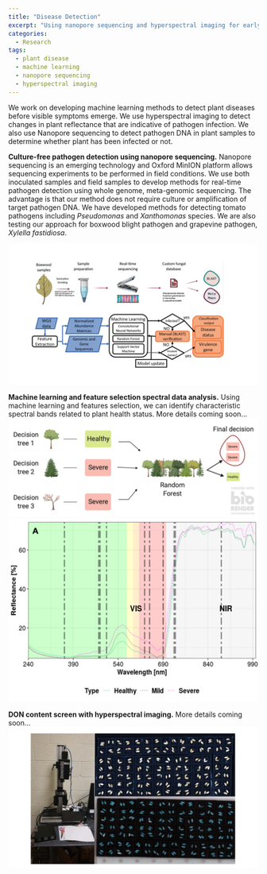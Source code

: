 ```yaml
---
title: "Disease Detection"
excerpt: "Using nanopore sequencing and hyperspectral imaging for early plant disease detection and health monitoring"
categories:
  - Research
tags:
  - plant disease
  - machine learning
  - nanopore sequencing
  - hyperspectral imaging
---
```


We work on developing machine learning methods to detect plant diseases before visible symptoms emerge. We use hyperspectral imaging to detect changes in plant reflectance that are indicative of pathogen infection. We also use Nanopore sequencing to detect pathogen DNA in plant samples to determine whether plant has been infected or not. 

**Culture-free pathogen detection using nanopore sequencing.** Nanopore sequencing is an emerging technology and Oxford MinION platform allows sequencing experiments to be performed in field conditions. We use both inoculated samples and field samples to develop methods for real-time pathogen detection using whole genome, meta-genomic sequencing. The advantage is that our method does not require culture or amplification of target pathogen DNA. We have developed methods for detecting tomato pathogens including *Pseudomonas* and *Xanthomonas* species. We are also testing our approach for boxwood blight pathogen and grapevine pathogen, *Xylella fastidiosa*. 

![](/assets/images/disease/PathogenDetection.jpg)

**Machine learning and feature selection spectral data analysis.** Using machine learning and features selection, we can identify characteristic spectral bands related to plant health status. More details coming soon…
![](/assets/images/disease/DiseaseSpectra_1.png)
![](/assets/images/disease/DiseaseSpectra.png)


**DON content screen with hyperspectral imaging.** More details coming soon…
![](/assets/images/disease/Hyperspec.jpg)

